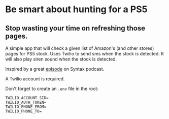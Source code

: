 # Be smart about hunting for a PS5

## Stop wasting your time on refreshing those pages.

A simple app that will check a given list of Amazon's (and other stores) pages for PS5 stock. Uses Twilio to send sms when the stock is detected. It will also play siren sound when the stock is detected.

Inspired by a great [episode](https://syntax.fm/show/311/hasty-treat-how-would-we-script-a-ps5-buying-bot) on Syntax podcast.

A Twilio account is required.

Don't forget to create an `.env` file in the root:

```dotenv
TWILIO_ACCOUNT_SID=
TWILIO_AUTH_TOKEN=
TWILIO_PHONE_FROM=
TWILIO_PHONE_TO=
```
